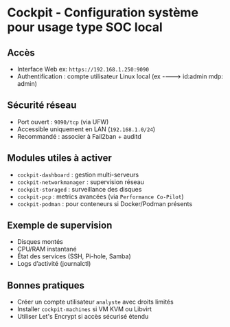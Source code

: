 # Cockpit - Configuration système pour usage type SOC local

##  Accès
- Interface Web ex: `https://192.168.1.250:9090`
- Authentification : compte utilisateur Linux local (ex ----> id:admin mdp: admin)

##  Sécurité réseau
- Port ouvert : `9090/tcp` (via UFW)
- Accessible uniquement en LAN (`192.168.1.0/24`)
- Recommandé : associer à Fail2ban + auditd

##  Modules utiles à activer
- `cockpit-dashboard` : gestion multi-serveurs
- `cockpit-networkmanager` : supervision réseau
- `cockpit-storaged` : surveillance des disques
- `cockpit-pcp` : metrics avancées (via `Performance Co-Pilot`)
- `cockpit-podman` : pour conteneurs si Docker/Podman présents

## Exemple de supervision
- Disques montés
- CPU/RAM instantané
- État des services (SSH, Pi-hole, Samba)
- Logs d’activité (journalctl)

##  Bonnes pratiques
- Créer un compte utilisateur `analyste` avec droits limités
- Installer `cockpit-machines` si VM KVM ou Libvirt
- Utiliser Let's Encrypt si accès sécurisé étendu

